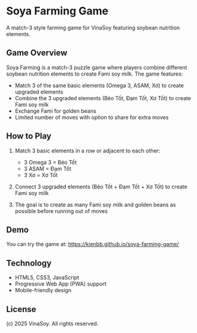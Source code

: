 # Soya Farming Game

A match-3 style farming game for VinaSoy featuring soybean nutrition elements.

## Game Overview

Soya Farming is a match-3 puzzle game where players combine different soybean nutrition elements to create Fami soy milk. The game features:

- Match 3 of the same basic elements (Omega 3, ASAM, Xơ) to create upgraded elements
- Combine the 3 upgraded elements (Béo Tốt, Đạm Tốt, Xơ Tốt) to create Fami soy milk
- Exchange Fami for golden beans
- Limited number of moves with option to share for extra moves

## How to Play

1. Match 3 basic elements in a row or adjacent to each other:
   - 3 Omega 3 = Béo Tốt
   - 3 ASAM = Đạm Tốt
   - 3 Xơ = Xơ Tốt

2. Connect 3 upgraded elements (Béo Tốt + Đạm Tốt + Xơ Tốt) to create Fami soy milk

3. The goal is to create as many Fami soy milk and golden beans as possible before running out of moves

## Demo

You can try the game at: https://kienbb.github.io/soya-farming-game/

## Technology

- HTML5, CSS3, JavaScript
- Progressive Web App (PWA) support
- Mobile-friendly design

## License

(c) 2025 VinaSoy. All rights reserved. 